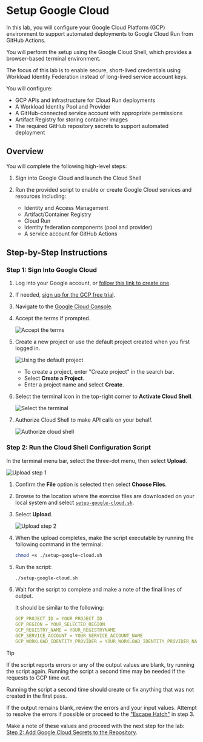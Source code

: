 # Setup Google Cloud

In this lab, you will configure your Google Cloud Platform (GCP) environment to support automated deployments to Google Cloud Run from GitHub Actions.

You will perform the setup using the Google Cloud Shell, which provides a browser-based terminal environment.

The focus of this lab is to enable secure, short-lived credentials using Workload Identity Federation instead of long-lived service account keys.

You will configure:

- GCP APIs and infrastructure for Cloud Run deployments
- A Workload Identity Pool and Provider
- A GitHub-connected service account with appropriate permissions
- Artifact Registry for storing container images
- The required GitHub repository secrets to support automated deployment

## Overview

You will complete the following high-level steps:

1. Sign into Google Cloud and launch the Cloud Shell
1. Run the provided script to enable or create Google Cloud services and resources including:

    - Identity and Access Management
    - Artifact/Container Registry
    - Cloud Run
    - Identity federation components (pool and provider)
    - A service account for GitHub Actions

## Step-by-Step Instructions

### Step 1: Sign Into Google Cloud

1. Log into your Google account, or [follow this link to create one](https://accounts.google.com/signup).
1. If needed, [sign up for the GCP free trial](https://console.cloud.google.com/freetrial/signup).
1. Navigate to the [Google Cloud Console](https://console.cloud.google.com/).
1. Accept the terms if prompted.

    ![Accept the terms](./images/03_05_deploying_gcp_00002_terms.png)

1. Create a new project or use the default project created when you first logged in.

    ![Using the default project](./images/03_05_deploying_gcp_00003_project.png)

   - To create a project, enter "Create project" in the search bar.
   - Select **Create a Project**.
   - Enter a project name and select **Create**.

1. Select the terminal icon in the top-right corner to **Activate Cloud Shell**.

    ![Select the terminal](./images/03_05_deploying_gcp_00005_shell.png)

1. Authorize Cloud Shell to make API calls on your behalf.

    ![Authorize cloud shell](./images/03_05_deploying_gcp_00007_auth.png)

### Step 2: Run the Cloud Shell Configuration Script

In the terminal menu bar, select the three-dot menu, then select **Upload**.

![Upload step 1](./images/03_05_deploying_gcp_00008_upload_1.png)

1. Confirm the **File** option is selected then select **Choose Files**.
1. Browse to the location where the exercise files are downloaded on your local system and select [`setup-google-cloud.sh`](./setup-google-cloud.sh).
1. Select **Upload**.

    ![Upload step 2](./images/03_05_deploying_gcp_00009_upload_2.png)

1. When the upload completes, make the script executable by running the following command in the terminal:

    ```bash
    chmod +x ./setup-google-cloud.sh
    ```

1. Run the script:

    ```bash
    ./setup-google-cloud.sh
    ```

1. Wait for the script to complete and make a note of the final lines of output.

    It should be similar to the following:

    ```yaml
    GCP_PROJECT_ID = YOUR_PROJECT_ID
    GCP_REGION = YOUR_SELECTED_REGION
    GCP_REGISTRY_NAME = YOUR_REGISTRYNAME
    GCP_SERVICE_ACCOUNT = YOUR_SERVICE_ACCOUNT_NAME
    GCP_WORKLOAD_IDENTITY_PROVIDER = YOUR_WORKLOAD_IDENTITY_PROVIDER_NAME
    ```

> [!TIP]
> If the script reports errors or any of the output values are blank, try running the script again. Running the script a second time may be needed if the requests to GCP time out.
>
> Running the script a second time should create or fix anything that was not created in the first pass.
>
> If the output remains blank, review the errors and your input values.  Attempt to resolve the errors if possible or proceed to the ["Escape Hatch"](../README.md#escape-hatch) in step 3.

Make a note of these values and proceed with the next step for the lab: [Step 2: Add Google Cloud Secrets to the Repository](../README.md#add-google-cloud-secrets).
